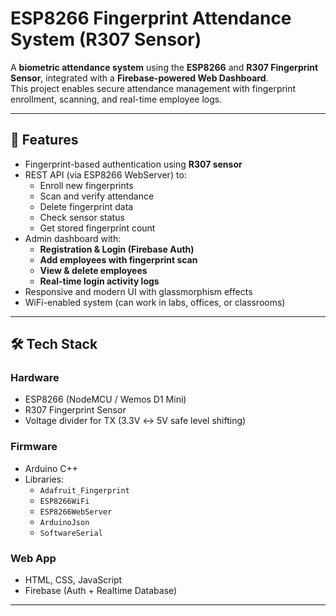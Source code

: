 # ESP8266 Fingerprint Attendance System (R307 Sensor)

A **biometric attendance system** using the **ESP8266** and **R307 Fingerprint Sensor**, integrated with a **Firebase-powered Web Dashboard**.  
This project enables secure attendance management with fingerprint enrollment, scanning, and real-time employee logs.

---

## 🚀 Features
- Fingerprint-based authentication using **R307 sensor**
- REST API (via ESP8266 WebServer) to:
  - Enroll new fingerprints
  - Scan and verify attendance
  - Delete fingerprint data
  - Check sensor status
  - Get stored fingerprint count
- Admin dashboard with:
  - **Registration & Login (Firebase Auth)**
  - **Add employees with fingerprint scan**
  - **View & delete employees**
  - **Real-time login activity logs**
- Responsive and modern UI with glassmorphism effects
- WiFi-enabled system (can work in labs, offices, or classrooms)

---

## 🛠️ Tech Stack
### Hardware
- ESP8266 (NodeMCU / Wemos D1 Mini)
- R307 Fingerprint Sensor
- Voltage divider for TX (3.3V ↔ 5V safe level shifting)

### Firmware
- Arduino C++  
- Libraries:
  - `Adafruit_Fingerprint`
  - `ESP8266WiFi`
  - `ESP8266WebServer`
  - `ArduinoJson`
  - `SoftwareSerial`

### Web App
- HTML, CSS, JavaScript
- Firebase (Auth + Realtime Database)

---


